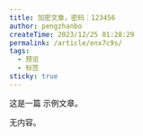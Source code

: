 ```yaml
---
title: 加密文章，密码：123456
author: pengzhanbo
createTime: 2023/12/25 01:28:29
permalink: /article/enx7c9s/
tags:
  - 预览
  - 标签
sticky: true
---
```


这是一篇 示例文章。

无内容。
